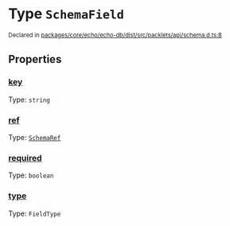 # Type `SchemaField`
<sub>Declared in [packages/core/echo/echo-db/dist/src/packlets/api/schema.d.ts:8]()</sub>




## Properties
### [key]()
Type: <code>string</code>

### [ref]()
Type: <code>[SchemaRef](/api/@dxos/client/types/SchemaRef)</code>

### [required]()
Type: <code>boolean</code>

### [type]()
Type: <code>FieldType</code>